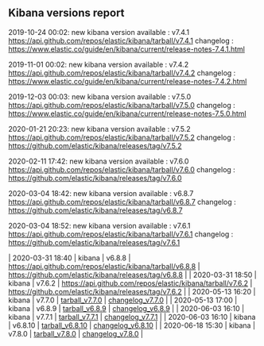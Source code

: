 ## Kibana versions report

2019-10-24 00:02: new kibana version available : v7.4.1 https://api.github.com/repos/elastic/kibana/tarball/v7.4.1 changelog : https://www.elastic.co/guide/en/kibana/current/release-notes-7.4.1.html

2019-11-01 00:02: new kibana version available : v7.4.2 https://api.github.com/repos/elastic/kibana/tarball/v7.4.2 changelog : https://www.elastic.co/guide/en/kibana/current/release-notes-7.4.2.html

2019-12-03 00:03: new kibana version available : v7.5.0 https://api.github.com/repos/elastic/kibana/tarball/v7.5.0 changelog : https://www.elastic.co/guide/en/kibana/current/release-notes-7.5.0.html

2020-01-21 20:23: new kibana version available : v7.5.2 https://api.github.com/repos/elastic/kibana/tarball/v7.5.2 changelog : https://github.com/elastic/kibana/releases/tag/v7.5.2

2020-02-11 17:42: new kibana version available : v7.6.0 https://api.github.com/repos/elastic/kibana/tarball/v7.6.0 changelog : https://github.com/elastic/kibana/releases/tag/v7.6.0

2020-03-04 18:42: new kibana version available : v6.8.7 https://api.github.com/repos/elastic/kibana/tarball/v6.8.7 changelog : https://github.com/elastic/kibana/releases/tag/v6.8.7

2020-03-04 18:52: new kibana version available : v7.6.1 https://api.github.com/repos/elastic/kibana/tarball/v7.6.1 changelog : https://github.com/elastic/kibana/releases/tag/v7.6.1

| 2020-03-31 18:40 | kibana | v6.8.8 | https://api.github.com/repos/elastic/kibana/tarball/v6.8.8 | https://github.com/elastic/kibana/releases/tag/v6.8.8 |
| 2020-03-31 18:50 | kibana | v7.6.2 | https://api.github.com/repos/elastic/kibana/tarball/v7.6.2 | https://github.com/elastic/kibana/releases/tag/v7.6.2 |
| 2020-05-13 16:20 | kibana | v7.7.0 | [tarball_v7.7.0](https://api.github.com/repos/elastic/kibana/tarball/v7.7.0) | [changelog_v7.7.0](https://github.com/elastic/kibana/releases/tag/v7.7.0) |
| 2020-05-13 17:00 | kibana | v6.8.9 | [tarball_v6.8.9](https://api.github.com/repos/elastic/kibana/tarball/v6.8.9) | [changelog_v6.8.9](https://github.com/elastic/kibana/releases/tag/v6.8.9) |
| 2020-06-03 16:10 | kibana | v7.7.1 | [tarball_v7.7.1](https://api.github.com/repos/elastic/kibana/tarball/v7.7.1) | [changelog_v7.7.1](https://github.com/elastic/kibana/releases/tag/v7.7.1) |
| 2020-06-03 16:10 | kibana | v6.8.10 | [tarball_v6.8.10](https://api.github.com/repos/elastic/kibana/tarball/v6.8.10) | [changelog_v6.8.10](https://github.com/elastic/kibana/releases/tag/v6.8.10) |
| 2020-06-18 15:30 | kibana | v7.8.0 | [tarball_v7.8.0](https://api.github.com/repos/elastic/kibana/tarball/v7.8.0) | [changelog_v7.8.0](https://github.com/elastic/kibana/releases/tag/v7.8.0) |
